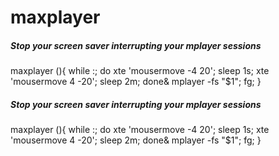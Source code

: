 # maxplayer

##### Stop your screen saver interrupting your mplayer sessions

   maxplayer  (){ while :; do xte 'mousermove -4 20'; sleep 1s; xte 'mousermove  4 -20'; sleep 2m; done& mplayer -fs "$1"; fg; }

##### Stop your screen saver interrupting your mplayer sessions

   maxplayer  (){ while :; do xte 'mousermove -4 20'; sleep 1s; xte 'mousermove  4 -20'; sleep 2m; done& mplayer -fs "$1"; fg; }
